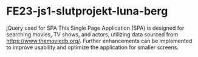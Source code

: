 # FE23-js1-slutprojekt-luna-berg

jQuery used for SPA
This Single Page Application (SPA) is designed for searching movies, TV shows, and actors, utilizing data sourced from https://www.themoviedb.org/. Further enhancements can be implemented to improve usability and optimize the application for smaller screens.


